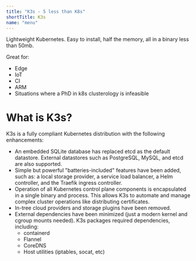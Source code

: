 ```yaml
---
title: "K3s - 5 less than K8s"
shortTitle: K3s
name: "menu"
---
```


Lightweight Kubernetes.  Easy to install, half the memory, all in a binary less than 50mb.

Great for:

* Edge
* IoT
* CI
* ARM
* Situations where a PhD in k8s clusterology is infeasible

# What is K3s?

K3s is a fully compliant Kubernetes distribution with the following enhancements:

* An embedded SQLite database has replaced etcd as the default datastore. External datastores such as PostgreSQL, MySQL, and etcd are also supported.
* Simple but powerful "batteries-included" features have been added, such as: a local storage provider, a service load balancer, a Helm controller, and the Traefik ingress controller.
* Operation of all Kubernetes control plane components is encapsulated in a single binary and process. This allows K3s to automate and manage complex cluster operations like distributing certificates.
* In-tree cloud providers and storage plugins have been removed.
* External dependencies have been minimized (just a modern kernel and cgroup mounts needed). K3s packages required dependencies, including:
    * containerd
    * Flannel
    * CoreDNS
    * Host utilities (iptables, socat, etc)
